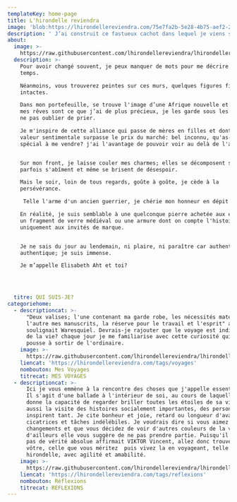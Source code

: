 ```yaml
---
templateKey: home-page
title: L'hirondelle reviendra
image: 'blob:https://lhirondellereviendra.com/75e7fa2b-5e28-4b75-aef2-2ee218be3238'
description: ' J’ai construit ce fastueux cachot dans lequel je viens souvent me poser pour mettre encore plus de soleil dans mes pensées et jauger ma créativité. D’ici, je peux regarder par dessus le monde et essayer de comprendre: l’Afrique, l’espoir. Tous ces petits à qui nous donnons la vie, seule l’éducation les fera naître de nouveau(...)'
about:
  image: >-
    https://raw.githubusercontent.com/lhirondellereviendra/lhirondellereviendra/test/static/img/52090409_2390778644501202_2442365816096686080_n.jpg
  description: >-
    Pour avoir changé souvent, je peux manquer de mots pour me décrire dans le
    temps.

    Néanmoins, vous trouverez peintes sur ces murs, quelques figures fidèles et
    intactes.

    Dans mon portefeuille, se trouve l'image d’une Afrique nouvelle et émergée:
    mes rêves sont ce que j’ai de plus précieux, je les garde sous les yeux pour
    ne pas oublier de prier. 

    Je m'inspire de cette alliance qui passe de mères en filles et dont la
    valeur sentimentale surpasse le prix du marché: bel inconnu, qu'as-tu de
    spécial à me vendre? j'ai l'avantage de pouvoir voir au delà de l'apparence.


    Sur mon front, je laisse couler mes charmes; elles se décomposent souvent,
    parfois s'abîment et même se brisent de désespoir.

    Mais le soir, loin de tous regards, goûte à goûte, je cède à la
    persévérance.

     Telle l'arme d'un ancien guerrier, je chérie mon honneur en dépit de ma lourde culpabilité. 

    En réalité, je suis semblable à une quelconque pierre achetée aux enchères,
    un fragment de verre médiéval ou une armure dont on compte l'histoire
    uniquement aux invités de marque.


    Je ne sais du jour au lendemain, ni plaire, ni paraître car authentique,
    authentique; je suis immense.

    Je m’appelle Elisabeth Aht et toi? 



     
  titre: QUI SUIS-JE?
categoriehome:
  - descriptioncat: >-
      "Deux valises; l'une contenant ma garde robe, les nécessités matérielles,
      l'autre mes manuscrits, la réserve pour le travail et l'esprit" ainsi
      soulignait Waresquiel. Devrais-je rajouter que le voyage est indissociable
      de la vie? chaque jour je me familiarise avec cette curiosité qui me
      pousse à sortir de l'ordinaire.
    image: >-
      https://raw.githubusercontent.com/lhirondellereviendra/lhirondellereviendra/test/static/img/51745060_658847431197855_5425431035091353600_n.jpg
    liencat: 'https://lhirondellereviendra.com/tags/voyages'
    nombouton: Mes Voyages
    titrecat: MES VOYAGES
  - descriptioncat: >-
      Ici je vous emmène à la rencontre des choses que j'appelle essentielles.
      Il s'agit d'une ballade à l'intérieur de soi, au cours de laquelle l'on se
      donne la capacité de regarder briller toutes les étoiles de sa vie; c'est
      aussi la visite des histoires socialement importantes, des personnes qui
      inspirent tant. Je cite bonheur et joie, retard ou longueur d'avance,
      cicatrices et tâches indélébiles. Je voudrais dire si vous aimez les
      changements et que vous décidez de voir d'autres couleurs de la vie,
      d'ailleurs elle vous suggère de ne pas prendre partie. Puisqu'il n'existe
      pas de vérité absolue affirmait VIKTOR Vincent, allez donc trouver la
      vôtre, celle que vous méritez  puis vivez la en voyageant, telle une
      hirondelle, avec agilité et amabilité. 
    image: >-
      https://raw.githubusercontent.com/lhirondellereviendra/lhirondellereviendra/test/static/img/img_0092.jpg
    liencat: 'https://lhirondellereviendra.com/tags/reflexions'
    nombouton: Réflexions
    titrecat: REFLEXIONS
---
```



